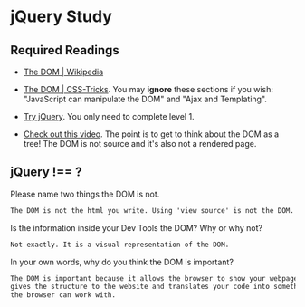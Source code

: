 # jQuery Study

## Required Readings

-   [The DOM | Wikipedia](https://en.wikipedia.org/wiki/Document_Object_Model)

-   [The DOM | CSS-Tricks](https://css-tricks.com/dom/). You may **ignore**
    these sections if you wish: "JavaScript can manipulate the DOM" and "Ajax
    and Templating".

-   [Try jQuery](http://try.jquery.com/). You only need to complete level 1.

-   [Check out this video](https://www.youtube.com/watch?v=n1cKlKM3jYI). The
point is to get to think about the DOM as a tree! The DOM is not source and
it's also not a rendered page.

## jQuery !== ?

Please name two things the DOM is not.

```md
The DOM is not the html you write. Using 'view source' is not the DOM.
```

Is the information inside your Dev Tools the DOM? Why or why not?

```md
Not exactly. It is a visual representation of the DOM.
```

In your own words, why do you think the DOM is important?

```md
The DOM is important because it allows the browser to show your webpage. It
gives the structure to the website and translates your code into something
the browser can work with.
```
